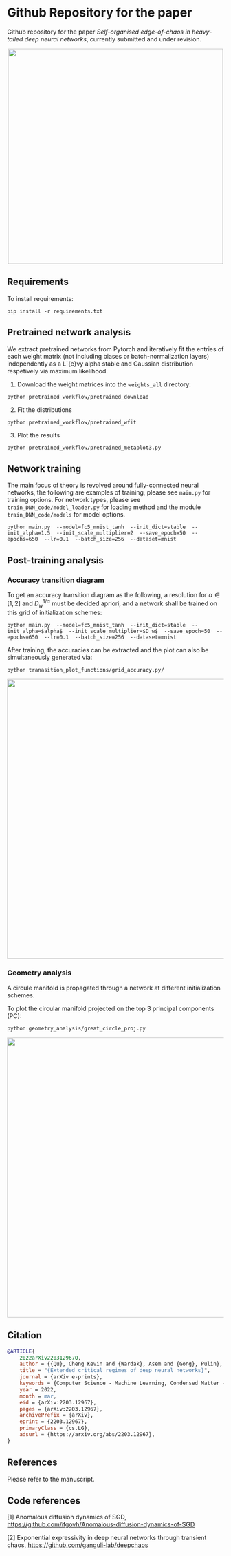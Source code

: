 # Github Repository for the paper

Github repository for the paper *Self-organised edge-of-chaos in heavy-tailed deep neural networks*, currently submitted and under revision.

<p align="center">
<img src="https://github.com/CKQu1/anderson-criticality-dnn/blob/master/readme_figs/phasetransition_schematic1024_1.jpg" width="500">
</p>
  
## Requirements

To install requirements:

````
pip install -r requirements.txt
````


## Pretrained network analysis

We extract pretrained networks from Pytorch and iteratively fit the entries of each weight matrix (not including biases or batch-normalization layers) independently as a L\`{e}vy alpha stable and Gaussian distribution respetively via maximum likelihood.

1. Download the weight matrices into the `weights_all` directory:

`python pretrained_workflow/pretrained_download`

2. Fit the distributions

`python pretrained_workflow/pretrained_wfit`

3. Plot the results

`python pretrained_workflow/pretrained_metaplot3.py`


## Network training

The main focus of theory is revolved around fully-connected neural networks, the following are examples of training, please see `main.py` for training options. For network types, please see `train_DNN_code/model_loader.py` for loading method and the module `train_DNN_code/models` for model options.

`python main.py  --model=fc5_mnist_tanh  --init_dict=stable  --init_alpha=1.5  --init_scale_multiplier=2  --save_epoch=50  --epochs=650  --lr=0.1  --batch_size=256  --dataset=mnist`


## Post-training analysis

### Accuracy transition diagram

To get an accuracy transition diagram as the following, a resolution for $\alpha \in [1,2]$ and $D_w^{1/\alpha}$ must be decided apriori, and a network shall be trained on this grid of initialization schemes:

`python main.py  --model=fc5_mnist_tanh  --init_dict=stable  --init_alpha=$alpha$  --init_scale_multiplier=$D_w$  --save_epoch=50  --epochs=650  --lr=0.1  --batch_size=256  --dataset=mnist`

After training, the accuracies can be extracted and the plot can also be simultaneously generated via:

`python tranasition_plot_functions/grid_accuracy.py/`

<p align="center">
<img src="https://github.com/CKQu1/anderson-criticality-dnn/blob/master/readme_figs/fc10_mnist_tanh_grid_testacc_early_6501024_1.jpg" width="650">
</p>

### Geometry analysis

A circule manifold is propagated through a network at different initialization schemes.

To plot the circular manifold projected on the top 3 principal components (PC):

`python geometry_analysis/great_circle_proj.py`

<p align="center">
<img src="https://github.com/CKQu1/anderson-criticality-dnn/blob/master/readme_figs/proj3d_alpha%3D100.jpg" width="650">
</p>

## Citation

```bibtex
@ARTICLE{
    2022arXiv220312967Q,
    author = {{Qu}, Cheng Kevin and {Wardak}, Asem and {Gong}, Pulin},       
    title = "{Extended critical regimes of deep neural networks}",        
    journal = {arXiv e-prints},      
    keywords = {Computer Science - Machine Learning, Condensed Matter - Disordered Systems and Neural Networks, Condensed Matter - Statistical Mechanics, Computer Science - Artificial Intelligence, Statistics - Machine Learning},     
    year = 2022,         
    month = mar,        
    eid = {arXiv:2203.12967},          
    pages = {arXiv:2203.12967},        
    archivePrefix = {arXiv},
    eprint = {2203.12967},       
    primaryClass = {cs.LG}, 
    adsurl = {https://arxiv.org/abs/2203.12967},       
}
```


## References

Please refer to the manuscript.


## Code references

[1] Anomalous diffusion dynamics of SGD, https://github.com/ifgovh/Anomalous-diffusion-dynamics-of-SGD

[2] Exponential expressivity in deep neural networks through transient chaos, https://github.com/ganguli-lab/deepchaos
